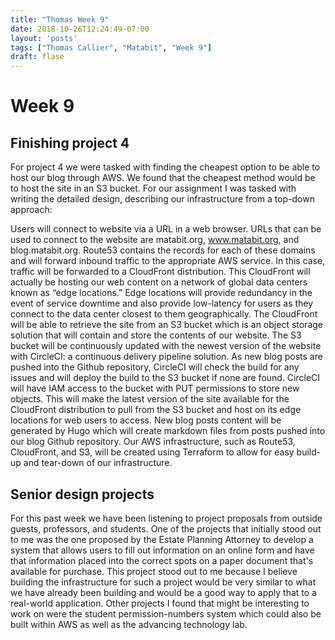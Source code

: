 ```yaml
---
title: "Thomas Week 9"
date: 2018-10-26T12:24:49-07:00
layout: 'posts'
tags: ["Thomas Callier", "Matabit", "Week 9"]
draft: flase
---
```


# Week 9

## Finishing project 4
For project 4 we were tasked with finding the cheapest option to be able to host our blog through AWS. We found that the cheapest method would be to host the site in an S3 bucket. For our assignment I was tasked with writing the detailed design, describing our infrastructure from a top-down approach:


Users will connect to website via a URL in a web browser. URLs that can be used to connect to the website are matabit.org, www.matabit.org, and blog.matabit.org. Route53 contains the records for each of these domains and will forward inbound traffic to the appropriate AWS service. In this case, traffic will be forwarded to a CloudFront distribution. This CloudFront will actually be hosting our web content on a network of global data centers known as “edge locations.” Edge locations will provide redundancy in the event of service downtime and also provide low-latency for users as they connect to the data center closest to them geographically. The CloudFront will be able to retrieve the site from an S3 bucket which is an object storage solution that will contain and store the contents of our website. The S3 bucket will be continuously updated with the newest version of the website with CircleCI: a continuous delivery pipeline solution. As new blog posts are pushed into the Github repository, CircleCI will check the build for any issues and will deploy the build to the S3 bucket if none are found. CircleCI will have IAM access to the bucket with PUT permissions to store new objects. This will make the latest version of the site available for the CloudFront distribution to pull from the S3 bucket and host on its edge locations for web users to access. New blog posts content will be generated by Hugo which will create markdown files from posts pushed into our blog Github repository. Our AWS infrastructure, such as Route53, CloudFront, and S3, will be created using Terraform to allow for easy build-up and tear-down of our infrastructure.


## Senior design projects
For this past week we have been listening to project proposals from outside guests, professors, and students. One of the projects that initially stood out to me was the one proposed by the Estate Planning Attorney to develop a system that allows users to fill out information on an online form and have that information placed into the correct spots on a paper document that's available for purchase. This project stood out to me because I believe building the infrastructure for such a project would be very similar to what we have already been building and would be a good way to apply that to a real-world application. Other projects I found that might be interesting to work on were the student permission-numbers system which could also be built within AWS as well as the advancing technology lab.
